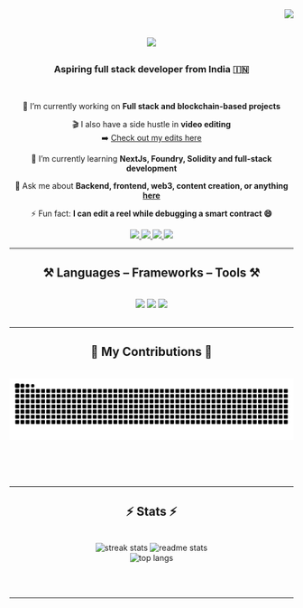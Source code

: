 <img align="right" src="https://visitor-badge.laobi.icu/badge?page_id=sehgalaayu.sehgalaayu" />

<h1 align="center">
  <img src="https://readme-typing-svg.herokuapp.com/?font=Righteous&size=35&center=true&vCenter=true&width=500&height=70&duration=4000&lines=Hi+There!+👋;+I'm+Aayu+Sehgal!" />
</h1>

<h3 align="center">Aspiring full stack developer from India 🇮🇳</h3>

<br/>

<div align="center">
 
 🔭 I’m currently working on **Full stack and blockchain-based projects**
 
 🎬 I also have a side hustle in **video editing**  
 ➡️ [Check out my edits here](https://sehgalaayu.wixsite.com/aayuedits)

🌱 I’m currently learning **NextJs, Foundry, Solidity and full-stack development**

💬 Ask me about **Backend, frontend, web3, content creation, or anything [here](https://github.com/sehgalaayu/sehgalaayu/issues)**

⚡ Fun fact: **I can edit a reel while debugging a smart contract 😄**

</div>
 
<div align="center"> 
  <a href="mailto:sehgalaayu@gmail.com">
    <img src="https://img.shields.io/badge/Gmail-333333?style=for-the-badge&logo=gmail&logoColor=red" />
  </a>
  <a href="https://www.linkedin.com/in/sehgalaayu/" target="_blank">
    <img src="https://img.shields.io/badge/LinkedIn-0077B5?style=for-the-badge&logo=linkedin&logoColor=white" />
  </a>
  <a href="https://x.com/sehgalaayu1" target="_blank">
    <img src="https://img.shields.io/badge/Twitter/X-000000?style=for-the-badge&logo=twitter&logoColor=white" />
  </a>
  <a href="https://sehgalaayu.wixsite.com/aayuedits" target="_blank">
    <img src="https://img.shields.io/badge/Video%20Editing%20Portfolio-FF5722?style=for-the-badge&logo=adobe-premiere-pro&logoColor=white" />
  </a>
</div>

<hr/>

<h2 align="center">⚒️ Languages – Frameworks – Tools ⚒️</h2>
<br/>
<div align="center">

  <!-- Frontend -->
  <img src="https://skillicons.dev/icons?i=html,css,react,tailwind,bootstrap,typescript" />

  <!-- Backend -->
  <img src="https://skillicons.dev/icons?i=nodejs,express" />

  <!-- Database -->
  <img src="https://skillicons.dev/icons?i=mongodb" />
</div>

<br/>
<hr/>

<div align="center">
  <h2>🐍 My Contributions 🐍</h2>
  <br>
  <img alt="snake eating my contributions" src="https://raw.githubusercontent.com/sehgalaayu/sehgalaayu/output/github-contribution-grid-snake.svg" />
  
  <br/><br/><br/>
</div>

<hr/>

<h2 align="center">⚡ Stats ⚡</h2>
<br>
<div align=center>
  <img width=390 src="https://github-readme-streak-stats-salesp07.vercel.app/?user=sehgalaayu&count_private=true&theme=react&border_radius=10" alt="streak stats"/>
  <img width=390 src="https://github-readme-stats-salesp07.vercel.app/api?username=sehgalaayu&count_private=true&show_icons=true&theme=react&rank_icon=github&border_radius=10" alt="readme stats" />
  <br/>
  <img width=325 align="center" src="https://github-readme-stats-salesp07.vercel.app/api/top-langs/?username=sehgalaayu&hide=HTML&langs_count=8&layout=compact&theme=react&border_radius=10" alt="top langs" />
</div>

<br/><br/>
<hr/>
